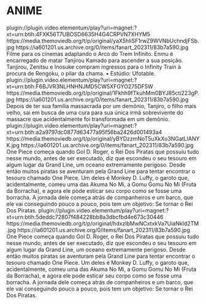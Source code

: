 # ANIME

<item>
<title>[COLOR silver][B] DEMON SLAYER-MUGEM TRAIN O FILME [/COLOR][/B][COLOR yellow]  FULL HD  [B][/COLOR][/B]</title>
<link>plugin://plugin.video.elementum/play?uri=magnet:?xt=urn:btih:4FXK56T7UBOSD6635H4G4CRPVN7XHYM5</link>
<thumbnail>https://media.themoviedb.org/t/p/original/yaX5hliSF1rwZ9WVNbUchndjFSb.jpg</thumbnail>
<fanart>https://ia601201.us.archive.org/0/items/fanart_202311/83b7a590.jpg</fanart>
<info> Filme para os cinemas adaptando o Arco do Trem Infinito. Enmu é encarregado de matar Tanjirou Kamado para ascender a sua posição. Tanjirou, Zenitsu e Inosuke compram ingressos para o Infinity Train à procura de Rengoku, o pilar da chama. • Estúdio: Ufotable.</info>
</item>

<item>
<title>[COLOR silver][B] DEMON SLAYER - KIMETSU NO YAIBA 1º TEMPORADA [/COLOR][/B][COLOR yellow]  FULL HD  [B][/COLOR][/B]</title>
<link>plugin://plugin.video.elementum/play?uri=magnet:?xt=urn:btih:F6BJVR3NLHNHNJMD5CW5XFGYO275DF5W</link>
<thumbnail>https://media.themoviedb.org/t/p/original/1Fkhh9fTkuhMm0BYJ85cti223gP.jpg</thumbnail>
<fanart>https://ia601201.us.archive.org/0/items/fanart_202311/83b7a590.jpg</fanart>
<info>Depois de ter sua família massacrada por um demônio, Tanjiro, o filho mais velho, sai em busca de uma cura para sua única irmã sobrevivente do massacre que acidentalmente foi transformada em um demônio.</info>
</item>

<item>
<title>[COLOR silver][B] ONE PIERCE 1º TEMPORADA [/COLOR][/B][COLOR yellow]  FULL HD  [B][/COLOR][/B]</title>
<link>plugin://plugin.video.elementum/play?uri=magnet:?xt=urn:btih:a2a9797dc0877d63477a95f56ba2426d001493a4</link>
<thumbnail>https://media.themoviedb.org/t/p/original/yBYDzzmNoT5uXkXo3NGatLIANYK.jpg</thumbnail>
<fanart>https://ia601201.us.archive.org/0/items/fanart_202311/83b7a590.jpg</fanart>
<info>One Piece começa quando Gol D. Roger, o Rei Dos Piratas que possuiu tudo nesse mundo, antes de ser executado, diz que escondeu o seu tesouro em algum lugar da Grand Line, um oceano extremamente perigoso. Desde então muitos piratas se aventuram pela Grand Line para tentar encontrar o tesouro chamado One Piece. Um deles é Monkey D. Luffy, o garoto que, acidentalmente, comeu uma das Akuma No Mi, a Gomu Gomu No Mi (Fruta da Borracha), e agora ele pode esticar seu corpo como se fosse uma borracha. A jornada dele começa atrás de companheiros e um barco, que ele vai conseguindo pouco a pouco, pois tem um objetivo: Se tornar o Rei Dos Piratas.</info>
</item>

<item>
<title>[COLOR silver][B] ONE PIERCE 2º TEMPORADA [/COLOR][/B][COLOR yellow]  FULL HD  [B][/COLOR][/B]</title>
<link>plugin://plugin.video.elementum/play?uri=magnet:?xt=urn:btih:5deddc72807f484228bb8a3dbcfbd4e673c30446</link>
<thumbnail>https://media.themoviedb.org/t/p/original/hdxzlbMwNCxtxkVa7UiaNkId2TM.jpg</thumbnail>
<fanart>https://ia601201.us.archive.org/0/items/fanart_202311/83b7a590.jpg</fanart>
<info>One Piece começa quando Gol D. Roger, o Rei Dos Piratas que possuiu tudo nesse mundo, antes de ser executado, diz que escondeu o seu tesouro em algum lugar da Grand Line, um oceano extremamente perigoso. Desde então muitos piratas se aventuram pela Grand Line para tentar encontrar o tesouro chamado One Piece. Um deles é Monkey D. Luffy, o garoto que, acidentalmente, comeu uma das Akuma No Mi, a Gomu Gomu No Mi (Fruta da Borracha), e agora ele pode esticar seu corpo como se fosse uma borracha. A jornada dele começa atrás de companheiros e um barco, que ele vai conseguindo pouco a pouco, pois tem um objetivo: Se tornar o Rei Dos Piratas.</info>
</item>




